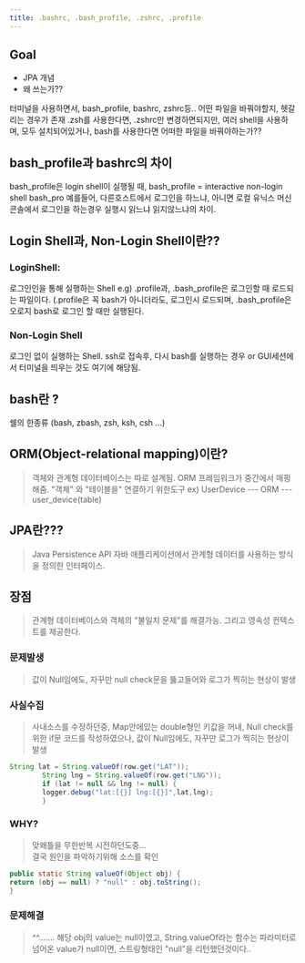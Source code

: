 ```yaml
---
title: .bashrc, .bash_profile, .zshrc, .profile 
---
```


## Goal 
- JPA 개념
- 왜 쓰는가??

터미널을 사용하면서, bash_profile, bashrc, zshrc등.. 어떤 파일을 바꿔야할지, 헷갈리는 경우가 존재
.zsh를 사용한다면, .zshrc만 변경하면되지만, 여러 shell을 사용하며, 모두 설치되어있거나, bash를 사용한다면
어떠한 파일을 바꿔야하는가??

## bash_profile과 bashrc의 차이
bash_profile은 login shell이 실행될 때,
bash_profile = interactive non-login shell
bash_pro
예를들어, 다른호스트에서 로그인을 하느냐, 아니면 로컬 유닉스 머신 콘솔에서 로그인을 하는경우
실행시 읽느냐 읽지않느냐의 차이.

## Login Shell과, Non-Login Shell이란??

### LoginShell:
로그인인을 통해 실행하는 Shell
e.g) .profile과, .bash_profile은 로그인할 때 로드되는 파일이다. (.profile은 꼭 bash가 아니더라도, 로그인시 로드되며,
.bash_profile은 오로지 bash로 로그인 할 때만 실행된다.

### Non-Login Shell
로그인 없이 실행하는 Shell.
ssh로 접속후, 다시 bash를 실행하는 경우 or GUI세션에서 터미널을 띄우는 것도 여기에 해당됨.

## bash란 ?
쉘의 한종류 (bash, zbash, zsh, ksh, csh ...)

## ORM(Object-relational mapping)이란?
> 객체와 관계형 데이터베이스는 따로 설계됨.
> ORM 프레임워크가 중간에서 매핑해줌.
"객체" 와 "테이블을" 연결하기 위한도구
ex) UserDevice --- ORM --- user_device(table)


## JPA란???
> Java Persistence API
> 자바 애플리케이션에서 관계형 데이터를 사용하는 방식을 정의한 인터페이스.


## 장점 
> 관계형 데이터베이스와 객체의 "불일치 문제"를 해결가능.
> 그리고 영속성 컨텍스트를 제공한다.

### 문제발생
> 값이 Null임에도, 자꾸만 null check문을 뚫고들어와 로그가 찍히는 현상이 발생

### 사실수집
> 사내소스를 수정하던중, Map안에있는 double형인 키값을 꺼내,
> Null check를 위한 if문 코드를 작성하였으나,
> 값이 Null임에도, 자꾸만 로그가 찍히는 현상이 발생
```java
String lat = String.valueOf(row.get("LAT"));
        String lng = String.valueOf(row.get("LNG"));
        if (lat != null && lng != null) {
        logger.debug("lat:[{}] lng:[{}]",lat,lng);
        }
```
### WHY?
> 맞왜틀을 무한반복 시전하던도중...  
> 결국 원인을 파악하기위해 소스를 확인
```java
public static String valueOf(Object obj) {
return (obj == null) ? "null" : obj.toString();
}
```


### 문제해결
> ^^....... 해당 obj의 value는 null이였고, 
> String.valueOf라는 함수는 파라미터로 넘어온 value가 null이면, 
> 스트링형태인 "null"을 리턴했던것이다..

